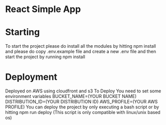# React Simple App


# Starting 
To start the project please do install all the modules by hitting npm install and please do copy .env.example file and create a new .env file and then start the project by running npm install


# Deployment 
Deployed on AWS using cloudfront and s3
To Deploy You need to set some environment variables
BUCKET_NAME=(YOUR BUCKET NAME)
DISTRIBUTION_ID=(YOUR DISTRIBUTION ID)
AWS_PROFILE=(YOUR AWS PROFILE)
You can deploy the project by only executing a bash script or by hitting npm run deploy 
(This script is only compatible with linux/unix based os)



